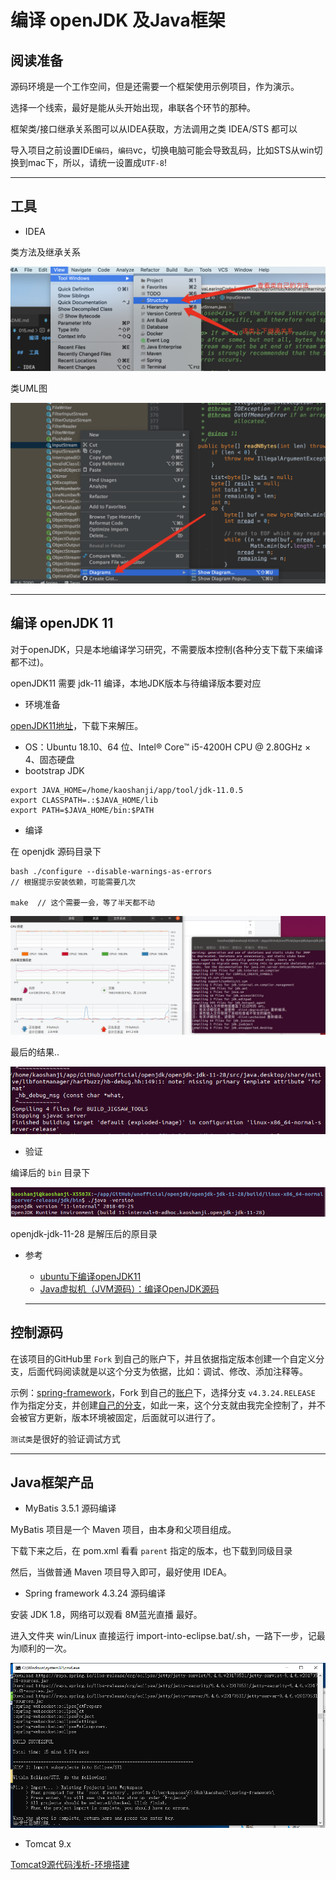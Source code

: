 #   编译 openJDK 及Java框架

##  阅读准备

源码环境是一个工作空间，但是还需要一个框架使用示例项目，作为演示。

选择一个线索，最好是能从头开始出现，串联各个环节的那种。

框架类/接口继承关系图可以从IDEA获取，方法调用之类 IDEA/STS 都可以

导入项目之前设置IDE`编码`，`编码`vc，切换电脑可能会导致乱码，比如STS从win切换到mac下，所以，请统一设置成`UTF-8`!

----

##  工具

- IDEA

类方法及继承关系

![20191210-221810](image/20191210-221810.png)

类UML图

![20191210-222234](image/20191210-222234.png)

----

##  编译 openJDK 11

对于openJDK，只是本地编译学习研究，不需要版本控制(各种分支下载下来编译都不过)。

openJDK11 需要 jdk-11 编译，本地JDK版本与待编译版本要对应

-   环境准备

[openJDK11地址](https://github.com/unofficial-openjdk/openjdk/archive/jdk-11+28.tar.gz)，下载下来解压。

-   OS：Ubuntu 18.10、64 位、Intel® Core™ i5-4200H CPU @ 2.80GHz × 4、固态硬盘
-   bootstrap JDK

```
export JAVA_HOME=/home/kaoshanji/app/tool/jdk-11.0.5
export CLASSPATH=.:$JAVA_HOME/lib
export PATH=$JAVA_HOME/bin:$PATH
```

-   编译

在 openjdk 源码目录下
```
bash ./configure --disable-warnings-as-errors
// 根据提示安装依赖，可能需要几次

make  // 这个需要一会，等了半天都不动

```

![2019-12-08 22-39-38](image/2019-12-08-22-39-38.png)

最后的结果..

![2019-12-08-23-22-20](image/2019-12-08-23-22-20.png)

-   验证

编译后的 `bin` 目录下

![2019-12-08-23-26-53](image/2019-12-08-23-26-53.png)

openjdk-jdk-11-28 是解压后的原目录

-   参考
    -   [ubuntu下编译openJDK11](https://blog.csdn.net/sjhuangx/article/details/95247836)
    -   [Java虚拟机（JVM源码）：编译OpenJDK源码](https://blog.csdn.net/wd2014610/article/details/81664062)

    ----

##  控制源码

在该项目的GitHub里 `Fork` 到自己的账户下，并且依据指定版本创建一个自定义分支，后面代码阅读就是以这个分支为依据，比如：调试、修改、添加注释等。

示例：[spring-framework](https://github.com/spring-projects/spring-framework)，Fork 到自己的[账户](https://github.com/kaoshanji/spring-framework)下，选择分支 `v4.3.24.RELEASE` 作为指定分支，并创建[自己的分支](https://github.com/kaoshanji/spring-framework/tree/kaoshanji-4.3.24)，如此一来，这个分支就由我完全控制了，并不会被官方更新，版本环境被固定，后面就可以进行了。

`测试类`是很好的验证调试方式

----

##  Java框架产品


- MyBatis 3.5.1 源码编译

MyBatis 项目是一个 Maven 项目，由本身和父项目组成。

下载下来之后，在 pom.xml 看看 `parent` 指定的版本，也下载到同级目录

然后，当做普通 Maven 项目导入即可，最好使用 IDEA。

- Spring framework 4.3.24 源码编译

安装 JDK 1.8，网络可以观看 8M蓝光直播 最好。

进入文件夹 win/Linux 直接运行 import-into-eclipse.bat/.sh，一路下一步，记最为顺利的一次。

![2019080901](image/2019080901.png)

- Tomcat  9.x

[Tomcat9源代码浅析-环境搭建](https://blog.csdn.net/daiwuliang/article/details/101674451)



